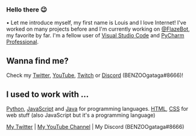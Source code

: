 ### Hello there 😉
• Let me introduce myself, my first name is Louis and I love Internet! I've worked on many projects before and I'm currently working on [@FlazeBot](https://github.flazebot.com), my favorite by far. I'm a fellow user of [Visual Studio Code](https://code.visualstudio.com/) and [PyCharm Professional](https://www.jetbrains.com/fr-fr/pycharm/).  

## Wanna find me?
Check my [Twitter](https://twitter.com/BENZOOgataga), [YouTube](https://www.youtube.com/channel/UCvyKZpGR4oEHAcDyImHksIA), [Twitch](https://www.twitch.tv/benzoogataga_) or [Discord](https://discord.flazebot.com) (BENZOOgataga#8666)!

## I used to work with ...
[Python](https://www.python.org/), [JavaScript](https://www.google.com/search?q=javascript&rlz=1C1ONGR_frFR959FR959&oq=Javascript&aqs=chrome.0.0i271j69i57j46i67j0i67j0i433i512j0i131i433i512l2j69i61.1870j0j7&sourceid=chrome&ie=UTF-8) and [Java](https://www.java.com/) for programming languages. [HTML](https://www.google.com/search?q=html&rlz=1C1ONGR_frFR959FR959&oq=html+&aqs=chrome..69i57j0i67j69i60l4j69i65l2.776j0j4&sourceid=chrome&ie=UTF-8), [CSS](https://www.google.com/search?q=css&rlz=1C1ONGR_frFR959FR959&oq=css&aqs=chrome..69i57j0i20i263i512j0i67l4j69i60l2.448j0j7&sourceid=chrome&ie=UTF-8) for web stuff (also JavaScript but it's a programming language)

[My Twitter](https://twitter.com/BENZOOgataga) | [My YouTube Channel](https://www.youtube.com/channel/UCvyKZpGR4oEHAcDyImHksIA) | My Discord (BENZOOgataga#8666)
